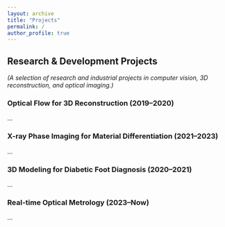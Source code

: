 ```yaml
---
layout: archive
title: "Projects"
permalink: /
author_profile: true
---
```


## Research & Development Projects
*(A selection of research and industrial projects in computer vision, 3D reconstruction, and optical imaging.)*

### Optical Flow for 3D Reconstruction (2019–2020)
...

### X-ray Phase Imaging for Material Differentiation (2021–2023)
...

### 3D Modeling for Diabetic Foot Diagnosis (2020–2021)
...

### Real-time Optical Metrology (2023–Now)
...
